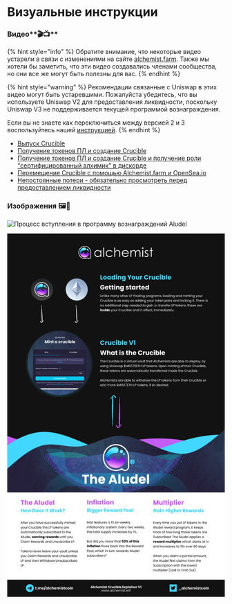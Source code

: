 # Визуальные инструкции

### Видео**🎬📺** <a id="videos"></a>

{% hint style="info" %}
Обратите внимание, что некоторые видео устарели в связи с изменениями на сайте [alchemist.farm](https://alchemist.farm). Также мы хотели бы заметить, что эти видео создавались членами сообщества, но они все же могут быть полезны для вас.
{% endhint %}

{% hint style="warning" %}
Рекомендации связанные с Uniswap в этих видео могут быть устаревшими. Пожалуйста убедитесь, что вы используете Uniswap V2 для предоставления ликвидности, поскольку Uniswap V3 не поддерживается текущей программой вознаграждения.

Если вы не знаете как переключиться между версией 2 и 3 воспользуйтесь нашей [инструкцией](https://docs.alchemist.wtf/mist/alchemist-token/acquiring-and-subscribing).
{% endhint %}

* [​Выпуск C​rucible](https://www.youtube.com/watch?v=Rl9Rf-3Sp-8)
* [​Получение токенов ПЛ и создание Crucible​](https://www.youtube.com/watch?v=Ga1qcQ6x3as)
* ​[Получение токенов ПЛ и создание Crucible​ и получение роли "сертифицированный алхимик" в дискорде](https://www.youtube.com/watch?v=k7MO1QpqCds)
* [Перемещение Crucible с помощью Alchemist.farm и OpenSea.io ](https://www.youtube.com/watch?v=i2MCYimelBM)
* [Непостоянные потери - обязательно просмотреть перед предоставлением ликвидности](https://www.youtube.com/watch?v=8XJ1MSTEuU0)​

### **Изображения 🖼🎨** <a id="images"></a>

![&#x41F;&#x440;&#x43E;&#x446;&#x435;&#x441;&#x441; &#x432;&#x441;&#x442;&#x443;&#x43F;&#x43B;&#x435;&#x43D;&#x438;&#x44F; &#x432; &#x43F;&#x440;&#x43E;&#x433;&#x440;&#x430;&#x43C;&#x43C;&#x443; &#x432;&#x43E;&#x437;&#x43D;&#x430;&#x433;&#x440;&#x430;&#x436;&#x434;&#x435;&#x43D;&#x438;&#x439; Aludel](https://i.imgur.com/7sK0Jr2.png)

![&#x418;&#x434;&#x435;&#x44F;, &#x43A;&#x43E;&#x442;&#x43E;&#x440;&#x430;&#x44F; &#x441;&#x442;&#x43E;&#x438;&#x442; &#x437;&#x430; Aludel](../../.gitbook/assets/image%20%2820%29.png)

